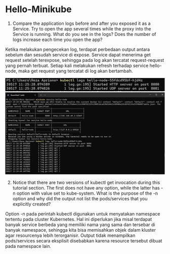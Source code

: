 # Hello-Minikube

1. Compare the application logs before and after you exposed it as a Service. Try to open the app several times while the proxy into the Service is running. What do you see in the logs? Does the number of logs increase each time you open the app?

Ketika melakukan pengecekan log, terdapat perbedaan output antara sebelum dan sesudah service di expose. Service dapat menerima get request setelah terexpose, sehingga pada log akan tercatat request-request yang pernah terbuat. Setiap kali melakukan refresh terhadap service hello-node, maka get request yang tercatat di log akan bertambah.

![before](./img/before_expose.png)
![after](./img/after_expose.png)

2. Notice that there are two versions of kubectl get invocation during this tutorial section. The first does not have any option, while the latter has -n option with value set to kube-system. What is the purpose of the -n option and why did the output not list the pods/services that you explicitly created?

Option -n pada perintah kubectl digunakan untuk menyatakan namespace tertentu pada cluster Kubernetes. Hal ini diperlukan jika misal terdapat banyak service berbeda yang memiliki nama yang sama dan tersebar di banyak namespace, sehingga kita bisa memisahkan objek dalam kluster agar resourcenya lebih terorganisir. Output tidak menampilkan pods/services secara eksplisit disebabkan karena resource tersebut dibuat pada namespace lain.